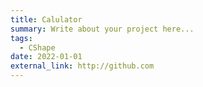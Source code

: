 ```yaml
---
title: Calulator
summary: Write about your project here...
tags:
  - CShape
date: 2022-01-01
external_link: http://github.com
---
```

